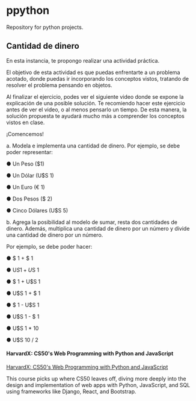 # ppython

Repository for python projects.

## Cantidad de dinero

En esta instancia, te propongo realizar una actividad práctica.

El objetivo de esta actividad es que puedas enfrentarte a un problema acotado, donde puedas ir incorporando los conceptos vistos, tratando de resolver el problema pensando en objetos.

Al finalizar el ejercicio, podes ver el siguiente video donde se expone la explicación de una posible solución. Te recomiendo hacer este ejercicio antes de ver el video, o al menos pensarlo un tiempo. De esta manera, la solución propuesta te ayudará mucho más a comprender los conceptos vistos en clase. 

¡Comencemos!

 a. Modela e implementa una cantidad de dinero. Por ejemplo, se debe poder representar:

●      Un Peso ($1)

●      Un Dólar (U$S 1)

●      Un Euro (€ 1)

●      Dos Pesos ($ 2)

●      Cinco Dólares (U$S 5)

b. Agrega la posibilidad al modelo de sumar, resta dos cantidades de dinero. Además, multiplica una cantidad de dinero por un número y divide una cantidad de dinero por un número. 

Por ejemplo, se debe poder hacer:

●      $ 1 + $ 1

●      U$S 1 + U$S 1

●      $ 1 + U$S 1

●      U$S 1 + $ 1

●      $ 1 - U$S 1

●      U$S 1 - $ 1

●      U$S 1 * 10

●      U$S 10 / 2



#### HarvardX: CS50's Web Programming with Python and JavaScript

[HarvardX: CS50's Web Programming with Python and JavaScript](https://www.edx.org/learn/web-development/harvard-university-cs50-s-web-programming-with-python-and-javascript?irclickid=35HXdwxvKxyPWJWUS5TJ82YBUkFShLRG-xoNxw0&irgwc=1)

This course picks up where CS50 leaves off, diving more deeply into the design and implementation of web apps with Python, JavaScript, and SQL using frameworks like Django, React, and Bootstrap.

